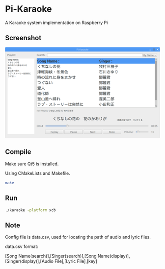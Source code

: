 # Pi-Karaoke

A Karaoke system implementation on Raspberry Pi

## Screenshot
![Image](https://github.com/EmperorGesar/Pi-Karaoke/blob/master/screenshot.png)

## Compile
Make sure Qt5 is installed.

Using CMakeLists and Makefile.
```bash
make
```

## Run
```bash
./karaoke -platform xcb
```

## Note
Config file is data.csv, used for locating the path of audio and lyric files.

data.csv format:

[Song Name(search)],[Singer(search)],[Song Name(display)],[Singer(display)],[Audio File],[Lyric File],[key]
